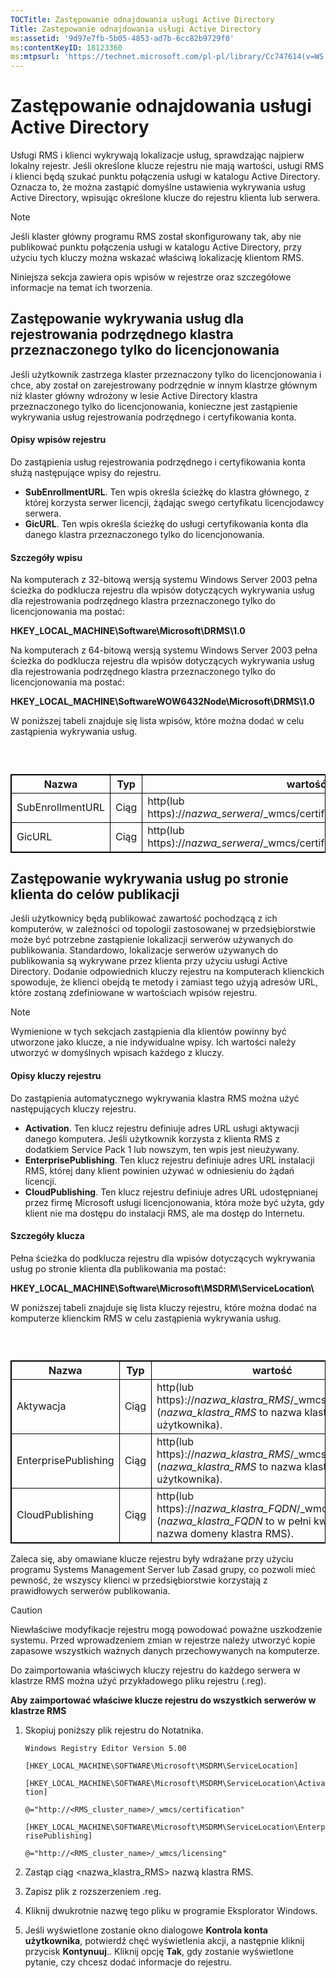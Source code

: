 ```yaml
---
TOCTitle: Zastępowanie odnajdowania usługi Active Directory
Title: Zastępowanie odnajdowania usługi Active Directory
ms:assetid: '9d97e7fb-5b05-4853-ad7b-6cc82b9729f0'
ms:contentKeyID: 18123360
ms:mtpsurl: 'https://technet.microsoft.com/pl-pl/library/Cc747614(v=WS.10)'
---
```


Zastępowanie odnajdowania usługi Active Directory
=================================================

Usługi RMS i klienci wykrywają lokalizacje usług, sprawdzając najpierw lokalny rejestr. Jeśli określone klucze rejestru nie mają wartości, usługi RMS i klienci będą szukać punktu połączenia usługi w katalogu Active Directory. Oznacza to, że można zastąpić domyślne ustawienia wykrywania usług Active Directory, wpisując określone klucze do rejestru klienta lub serwera.

> [!note]  
> Jeśli klaster główny programu RMS został skonfigurowany tak, aby nie publikować punktu połączenia usługi w katalogu Active Directory, przy użyciu tych kluczy można wskazać właściwą lokalizację klientom RMS. 

Niniejsza sekcja zawiera opis wpisów w rejestrze oraz szczegółowe informacje na temat ich tworzenia.

Zastępowanie wykrywania usług dla rejestrowania podrzędnego klastra przeznaczonego tylko do licencjonowania
-----------------------------------------------------------------------------------------------------------

Jeśli użytkownik zastrzega klaster przeznaczony tylko do licencjonowania i chce, aby został on zarejestrowany podrzędnie w innym klastrze głównym niż klaster główny wdrożony w lesie Active Directory klastra przeznaczonego tylko do licencjonowania, konieczne jest zastąpienie wykrywania usług rejestrowania podrzędnego i certyfikowania konta.

#### Opisy wpisów rejestru

Do zastąpienia usług rejestrowania podrzędnego i certyfikowania konta służą następujące wpisy do rejestru.

-   **SubEnrollmentURL**. Ten wpis określa ścieżkę do klastra głównego, z której korzysta serwer licencji, żądając swego certyfikatu licencjodawcy serwera.
-   **GicURL**. Ten wpis określa ścieżkę do usługi certyfikowania konta dla danego klastra przeznaczonego tylko do licencjonowania.

#### Szczegóły wpisu

Na komputerach z 32-bitową wersją systemu Windows Server 2003 pełna ścieżka do podklucza rejestru dla wpisów dotyczących wykrywania usług dla rejestrowania podrzędnego klastra przeznaczonego tylko do licencjonowania ma postać:

**HKEY\_LOCAL\_MACHINE\\Software\\Microsoft\\DRMS\\1.0**

Na komputerach z 64-bitową wersją systemu Windows Server 2003 pełna ścieżka do podklucza rejestru dla wpisów dotyczących wykrywania usług dla rejestrowania podrzędnego klastra przeznaczonego tylko do licencjonowania ma postać:

**HKEY\_LOCAL\_MACHINE\\SoftwareWOW6432Node\\Microsoft\\DRMS\\1.0**

W poniższej tabeli znajduje się lista wpisów, które można dodać w celu zastąpienia wykrywania usług.

###  

 
<table style="border:1px solid black;">
<colgroup>
<col width="33%" />
<col width="33%" />
<col width="33%" />
</colgroup>
<thead>
<tr class="header">
<th style="border:1px solid black;" >Nazwa</th>
<th style="border:1px solid black;" >Typ</th>
<th style="border:1px solid black;" >wartość</th>
</tr>
</thead>
<tbody>
<tr class="odd">
<td style="border:1px solid black;">SubEnrollmentURL</td>
<td style="border:1px solid black;">Ciąg</td>
<td style="border:1px solid black;">http(lub https)://<em>nazwa_serwera</em>/_wmcs/certification/subenrollservice.asmx</td>
</tr>
<tr class="even">
<td style="border:1px solid black;">GicURL</td>
<td style="border:1px solid black;">Ciąg</td>
<td style="border:1px solid black;">http(lub https)://<em>nazwa_serwera</em>/_wmcs/certification/certification.asmx</td>
</tr>
</tbody>
</table>
  
Zastępowanie wykrywania usług po stronie klienta do celów publikacji  
--------------------------------------------------------------------
  
Jeśli użytkownicy będą publikować zawartość pochodzącą z ich komputerów, w zależności od topologii zastosowanej w przedsiębiorstwie może być potrzebne zastąpienie lokalizacji serwerów używanych do publikowania. Standardowo, lokalizacje serwerów używanych do publikowania są wykrywane przez klienta przy użyciu usługi Active Directory. Dodanie odpowiednich kluczy rejestru na komputerach klienckich spowoduje, że klienci obejdą te metody i zamiast tego użyją adresów URL, które zostaną zdefiniowane w wartościach wpisów rejestru.
  
> [!note]  
> Wymienione w tych sekcjach zastąpienia dla klientów powinny być utworzone jako klucze, a nie indywidualne wpisy. Ich wartości należy utworzyć w domyślnych wpisach każdego z kluczy. 
  
#### Opisy kluczy rejestru
  
Do zastąpienia automatycznego wykrywania klastra RMS można użyć następujących kluczy rejestru.
  
-   **Activation**. Ten klucz rejestru definiuje adres URL usługi aktywacji danego komputera. Jeśli użytkownik korzysta z klienta RMS z dodatkiem Service Pack 1 lub nowszym, ten wpis jest nieużywany.  
-   **EnterprisePublishing**. Ten klucz rejestru definiuje adres URL instalacji RMS, której dany klient powinien używać w odniesieniu do żądań licencji.  
-   **CloudPublishing**. Ten klucz rejestru definiuje adres URL udostępnianej przez firmę Microsoft usługi licencjonowania, która może być użyta, gdy klient nie ma dostępu do instalacji RMS, ale ma dostęp do Internetu.
  
#### Szczegóły klucza
  
Pełna ścieżka do podklucza rejestru dla wpisów dotyczących wykrywania usług po stronie klienta dla publikowania ma postać:
  
**HKEY\_LOCAL\_MACHINE\\Software\\Microsoft\\MSDRM\\ServiceLocation\\**
  
W poniższej tabeli znajduje się lista kluczy rejestru, które można dodać na komputerze klienckim RMS w celu zastąpienia wykrywania usług.
  
###  

 
<table style="border:1px solid black;">
<colgroup>
<col width="33%" />
<col width="33%" />
<col width="33%" />
</colgroup>
<thead>
<tr class="header">
<th style="border:1px solid black;" >Nazwa</th>
<th style="border:1px solid black;" >Typ</th>
<th style="border:1px solid black;" >wartość</th>
</tr>
</thead>
<tbody>
<tr class="odd">
<td style="border:1px solid black;">Aktywacja</td>
<td style="border:1px solid black;">Ciąg</td>
<td style="border:1px solid black;">http(lub https)://<em>nazwa_klastra_RMS</em>/_wmcs/Certification (<em>nazwa_klastra_RMS</em> to nazwa klastra użytkownika).</td>
</tr>
<tr class="even">
<td style="border:1px solid black;">EnterprisePublishing</td>
<td style="border:1px solid black;">Ciąg</td>
<td style="border:1px solid black;">http(lub https)://<em>nazwa_klastra_RMS</em>/_wmcs/Licensing (<em>nazwa_klastra_RMS</em> to nazwa klastra użytkownika).</td>
</tr>
<tr class="odd">
<td style="border:1px solid black;">CloudPublishing</td>
<td style="border:1px solid black;">Ciąg</td>
<td style="border:1px solid black;">http(lub https)://<em>nazwa_klastra_FQDN</em>/_wmcs/Licensing (<em>nazwa_klastra_FQDN</em> to w pełni kwalifikowana nazwa domeny klastra RMS).</td>
</tr>
</tbody>
</table>
  
Zaleca się, aby omawiane klucze rejestru były wdrażane przy użyciu programu Systems Management Server lub Zasad grupy, co pozwoli mieć pewność, że wszyscy klienci w przedsiębiorstwie korzystają z prawidłowych serwerów publikowania.
  
> [!Caution]  
> Niewłaściwe modyfikacje rejestru mogą powodować poważne uszkodzenie systemu. Przed wprowadzeniem zmian w rejestrze należy utworzyć kopie zapasowe wszystkich ważnych danych przechowywanych na komputerze. 
  
Do zaimportowania właściwych kluczy rejestru do każdego serwera w klastrze RMS można użyć przykładowego pliku rejestru (.reg).
  
**Aby zaimportować właściwe klucze rejestru do wszystkich serwerów w klastrze RMS**  
1.  Skopiuj poniższy plik rejestru do Notatnika.
  
    `Windows Registry Editor Version 5.00`
  
    `[HKEY_LOCAL_MACHINE\SOFTWARE\Microsoft\MSDRM\ServiceLocation]`
  
    `[HKEY_LOCAL_MACHINE\SOFTWARE\Microsoft\MSDRM\ServiceLocation\Activation]`
  
    `@="http://<RMS_cluster_name>/_wmcs/certification"`
  
    `[HKEY_LOCAL_MACHINE\SOFTWARE\Microsoft\MSDRM\ServiceLocation\EnterprisePublishing]`
  
    `@="http://<RMS_cluster_name>/_wmcs/licensing"`
  
2.  Zastąp ciąg &lt;nazwa\_klastra\_RMS&gt; nazwą klastra RMS.
  
3.  Zapisz plik z rozszerzeniem .reg.
  
4.  Kliknij dwukrotnie nazwę tego pliku w programie Eksplorator Windows.
  
5.  Jeśli wyświetlone zostanie okno dialogowe **Kontrola konta użytkownika**, potwierdź chęć wyświetlenia akcji, a następnie kliknij przycisk **Kontynuuj**.. Kliknij opcję **Tak**, gdy zostanie wyświetlone pytanie, czy chcesz dodać informacje do rejestru.
